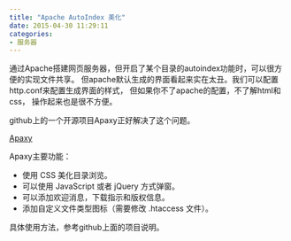 ```yaml
---
title: "Apache AutoIndex 美化"
date: 2015-04-30 11:29:11
categories:
- 服务器
---
```


通过Apache搭建网页服务器，但开启了某个目录的autoindex功能时，可以很方便的实现文件共享。
但apache默认生成的界面看起来实在太丑。我们可以配置http.conf来配置生成界面的样式， 但如果你不了apache的配置，不了解html和css， 操作起来也是很不方便。

github上的一个开源项目Apaxy正好解决了这个问题。
    
[Apaxy](https://github.com/AdamWhitcroft/Apaxy)

Apaxy主要功能：


- 使用 CSS 美化目录浏览。
- 可以使用 JavaScript 或者 jQuery 方式弹窗。
- 可以添加欢迎消息，下载指示和版权信息。
- 添加自定义文件类型图标（需要修改 .htaccess 文件）。

具体使用方法，参考github上面的项目说明。

